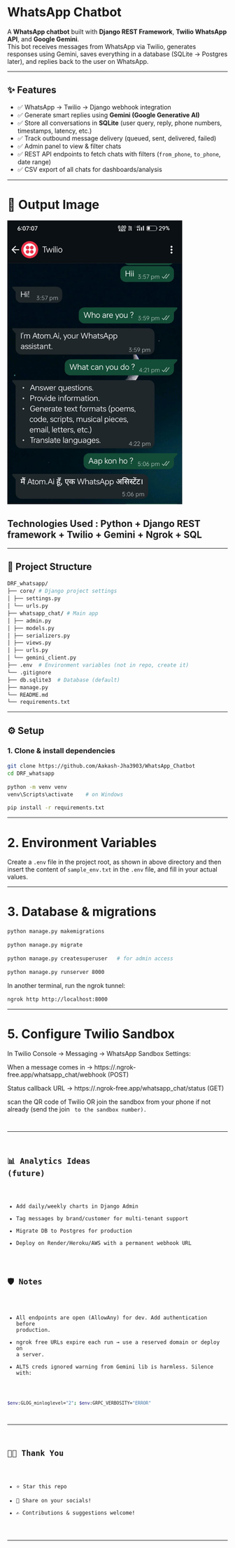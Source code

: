 # WhatsApp Chatbot

A **WhatsApp chatbot** built with **Django REST Framework**, **Twilio WhatsApp API**, and **Google Gemini**.  
This bot receives messages from WhatsApp via Twilio, generates responses using Gemini, saves everything in a database (SQLite → Postgres later), and replies back to the user on WhatsApp.  

---

## ✨ Features
- ✅ WhatsApp → Twilio → Django webhook integration  
- ✅ Generate smart replies using **Gemini (Google Generative AI)**  
- ✅ Store all conversations in **SQLite** (user query, reply, phone numbers, timestamps, latency, etc.)  
- ✅ Track outbound message delivery (queued, sent, delivered, failed)  
- ✅ Admin panel to view & filter chats  
- ✅ REST API endpoints to fetch chats with filters (`from_phone`, `to_phone`, date range)  
- ✅ CSV export of all chats for dashboards/analysis  

---
# 🚀 Output Image 
<!-- ![output image](demo_image.jpg)  -->
<img src="demo_image.jpg" alt="output image" width="400"/>


## Technologies Used : Python + Django REST framework + Twilio + Gemini + Ngrok + SQL

---
## 📂 Project Structure
```bash
DRF_whatsapp/
├── core/ # Django project settings
│ ├── settings.py
│ └── urls.py
├── whatsapp_chat/ # Main app
│ ├── admin.py
│ ├── models.py
│ ├── serializers.py
│ ├── views.py
│ ├── urls.py
│ └── gemini_client.py
├── .env  # Environment variables (not in repo, create it)
└── .gitignore
├── db.sqlite3  # Database (default)
├── manage.py
└── README.md
└── requirements.txt

```
---

## ⚙️ Setup

### 1. Clone & install dependencies
```bash
git clone https://github.com/Aakash-Jha3903/WhatsApp_Chatbot
cd DRF_whatsapp
```
```bash
python -m venv venv
venv\Scripts\activate    # on Windows
```
```bash
pip install -r requirements.txt
```
---

# 2. Environment Variables

Create a `.env` file in the project root, as shown in above directory and then insert the content of `sample_env.txt` in the `.env` file, and fill in your actual values.

---

# 3. Database & migrations
```bash
python manage.py makemigrations
```
```bash
python manage.py migrate
```
```bash
python manage.py createsuperuser   # for admin access
```
```bash
python manage.py runserver 8000
```

In another terminal, run the ngrok tunnel:
```bash
ngrok http http://localhost:8000
``` 

--- 

# 5. Configure Twilio Sandbox

In Twilio Console → Messaging → WhatsApp Sandbox Settings:

When a message comes in →
https://<ngrok-subdomain>.ngrok-free.app/whatsapp_chat/webhook (POST)

Status callback URL →
https://<ngrok-subdomain>.ngrok-free.app/whatsapp_chat/status (GET)

scan the QR code of Twilio OR join the sandbox from your phone if not already (send the join <code> to the sandbox number).

---

## 📊 Analytics Ideas (future)
* Add daily/weekly charts in Django Admin
* Tag messages by brand/customer for multi-tenant support
* Migrate DB to Postgres for production
* Deploy on Render/Heroku/AWS with a permanent webhook URL

## 🛡️ Notes

* All endpoints are open (AllowAny) for dev. Add authentication before production.
* ngrok free URLs expire each run → use a reserved domain or deploy on a server.
* ALTS creds ignored warning from Gemini lib is harmless. Silence with:
```bash
$env:GLOG_minloglevel="2"; $env:GRPC_VERBOSITY="ERROR"
```

---


## 🙏🏻 Thank You
* ⭐ Star this repo   
* 📢 Share on your socials!  
* ✍️ Contributions & suggestions welcome!


---